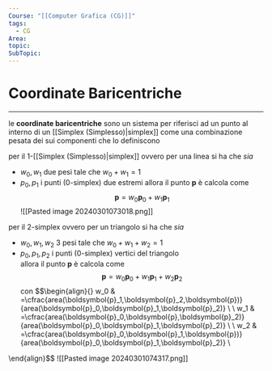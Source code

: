 ```yaml
---
Course: "[[Computer Grafica (CG)]]"
tags:
  - CG
Area: 
topic: 
SubTopic:
---
```


# Coordinate Baricentriche
---
le __coordinate baricentriche__ sono un sistema per riferisci ad un punto al interno di un [[Simplex (Simplesso)|simplex]] come una combinazione pesata dei sui componenti che lo definiscono

per il 1-[[Simplex (Simplesso)|simplex]] ovvero per una linea si ha che 
_sia_
- $w_0,w_1$ due pesi tale che $w_0+w_1=1$
- $p_0, p_1$ i punti (0-simplex) due estremi 
allora il punto $\boldsymbol{p}$ è calcola come
$$\boldsymbol{p}=w_0\boldsymbol{p}_0+w_1\boldsymbol{p}_1$$
![[Pasted image 20240301073018.png]]


per il 2-simplex ovvero per un triangolo si ha che 
_sia_
- $w_0, w_1,w_2$ 3 pesi tale che $w_0+w_1+w_2=1$
- $p_0,p_1,p_2$ i punti (0-simplex) vertici del triangolo  
allora il punto $\boldsymbol{p}$ è calcola come
$$\boldsymbol{p}=w_0\boldsymbol{p}_0+w_1\boldsymbol{p}_1+w_2\boldsymbol{p}_2$$con $$\begin{align}{}
w_0 & =\cfrac{area(\boldsymbol{p}_1,\boldsymbol{p}_2,\boldsymbol{p})}{area(\boldsymbol{p}_0,\boldsymbol{p}_1,\boldsymbol{p}_2)} \\ \\
w_1 & =\cfrac{area(\boldsymbol{p}_0,\boldsymbol{p},\boldsymbol{p}_2)}{area(\boldsymbol{p}_0,\boldsymbol{p}_1,\boldsymbol{p}_2)} \\ \\
w_2 & =\cfrac{area(\boldsymbol{p}_0,\boldsymbol{p}_1,\boldsymbol{p})}{area(\boldsymbol{p}_0,\boldsymbol{p}_1,\boldsymbol{p}_2)} \\

\end{align}$$
![[Pasted image 20240301074317.png]]